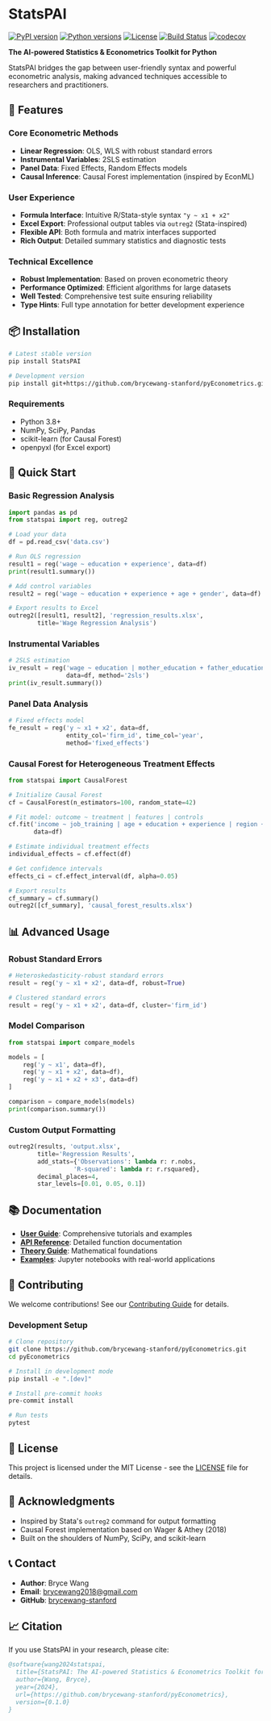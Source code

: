 # StatsPAI

[![PyPI version](https://badge.fury.io/py/StatsPAI.svg)](https://badge.fury.io/py/StatsPAI)
[![Python versions](https://img.shields.io/pypi/pyversions/StatsPAI.svg)](https://pypi.org/project/StatsPAI/)
[![License](https://img.shields.io/github/license/brycewang-stanford/pyEconometrics.svg)](https://github.com/brycewang-stanford/pyEconometrics/blob/main/LICENSE)
[![Build Status](https://github.com/brycewang-stanford/pyEconometrics/workflows/CI%2FCD%20Pipeline/badge.svg)](https://github.com/brycewang-stanford/pyEconometrics/actions)
[![codecov](https://codecov.io/gh/brycewang-stanford/pyEconometrics/branch/main/graph/badge.svg)](https://codecov.io/gh/brycewang-stanford/pyEconometrics)

**The AI-powered Statistics & Econometrics Toolkit for Python**

StatsPAI bridges the gap between user-friendly syntax and powerful econometric analysis, making advanced techniques accessible to researchers and practitioners.

## 🚀 Features

### Core Econometric Methods
- **Linear Regression**: OLS, WLS with robust standard errors
- **Instrumental Variables**: 2SLS estimation 
- **Panel Data**: Fixed Effects, Random Effects models
- **Causal Inference**: Causal Forest implementation (inspired by EconML)

### User Experience
- **Formula Interface**: Intuitive R/Stata-style syntax `"y ~ x1 + x2"`
- **Excel Export**: Professional output tables via `outreg2` (Stata-inspired)
- **Flexible API**: Both formula and matrix interfaces supported
- **Rich Output**: Detailed summary statistics and diagnostic tests

### Technical Excellence
- **Robust Implementation**: Based on proven econometric theory
- **Performance Optimized**: Efficient algorithms for large datasets
- **Well Tested**: Comprehensive test suite ensuring reliability
- **Type Hints**: Full type annotation for better development experience

## 📦 Installation

```bash
# Latest stable version
pip install StatsPAI

# Development version
pip install git+https://github.com/brycewang-stanford/pyEconometrics.git
```

### Requirements
- Python 3.8+
- NumPy, SciPy, Pandas
- scikit-learn (for Causal Forest)
- openpyxl (for Excel export)

## 🏁 Quick Start

### Basic Regression Analysis
```python
import pandas as pd
from statspai import reg, outreg2

# Load your data
df = pd.read_csv('data.csv')

# Run OLS regression
result1 = reg('wage ~ education + experience', data=df)
print(result1.summary())

# Add control variables
result2 = reg('wage ~ education + experience + age + gender', data=df)

# Export results to Excel
outreg2([result1, result2], 'regression_results.xlsx', 
        title='Wage Regression Analysis')
```

### Instrumental Variables
```python
# 2SLS estimation
iv_result = reg('wage ~ education | mother_education + father_education', 
                data=df, method='2sls')
print(iv_result.summary())
```

### Panel Data Analysis
```python
# Fixed effects model
fe_result = reg('y ~ x1 + x2', data=df, 
                entity_col='firm_id', time_col='year', 
                method='fixed_effects')
```

### Causal Forest for Heterogeneous Treatment Effects
```python
from statspai import CausalForest

# Initialize Causal Forest
cf = CausalForest(n_estimators=100, random_state=42)

# Fit model: outcome ~ treatment | features | controls
cf.fit('income ~ job_training | age + education + experience | region + year', 
       data=df)

# Estimate individual treatment effects
individual_effects = cf.effect(df)

# Get confidence intervals
effects_ci = cf.effect_interval(df, alpha=0.05)

# Export results
cf_summary = cf.summary()
outreg2([cf_summary], 'causal_forest_results.xlsx')
```

## 📊 Advanced Usage

### Robust Standard Errors
```python
# Heteroskedasticity-robust standard errors
result = reg('y ~ x1 + x2', data=df, robust=True)

# Clustered standard errors
result = reg('y ~ x1 + x2', data=df, cluster='firm_id')
```

### Model Comparison
```python
from statspai import compare_models

models = [
    reg('y ~ x1', data=df),
    reg('y ~ x1 + x2', data=df),
    reg('y ~ x1 + x2 + x3', data=df)
]

comparison = compare_models(models)
print(comparison.summary())
```

### Custom Output Formatting
```python
outreg2(results, 'output.xlsx',
        title='Regression Results',
        add_stats={'Observations': lambda r: r.nobs,
                  'R-squared': lambda r: r.rsquared},
        decimal_places=4,
        star_levels=[0.01, 0.05, 0.1])
```

## 📚 Documentation

- **[User Guide](docs/user_guide.md)**: Comprehensive tutorials and examples
- **[API Reference](docs/api_reference.md)**: Detailed function documentation  
- **[Theory Guide](docs/theory_guide.md)**: Mathematical foundations
- **[Examples](examples/)**: Jupyter notebooks with real-world applications

## 🤝 Contributing

We welcome contributions! See our [Contributing Guide](CONTRIBUTING.md) for details.

### Development Setup
```bash
# Clone repository
git clone https://github.com/brycewang-stanford/pyEconometrics.git
cd pyEconometrics

# Install in development mode
pip install -e ".[dev]"

# Install pre-commit hooks
pre-commit install

# Run tests
pytest
```

## 📄 License

This project is licensed under the MIT License - see the [LICENSE](LICENSE) file for details.

## 🙏 Acknowledgments

- Inspired by Stata's `outreg2` command for output formatting
- Causal Forest implementation based on Wager & Athey (2018)
- Built on the shoulders of NumPy, SciPy, and scikit-learn

## 📞 Contact

- **Author**: Bryce Wang
- **Email**: brycewang2018@gmail.com
- **GitHub**: [brycewang-stanford](https://github.com/brycewang-stanford)

## 📈 Citation

If you use StatsPAI in your research, please cite:

```bibtex
@software{wang2024statspai,
  title={StatsPAI: The AI-powered Statistics & Econometrics Toolkit for Python},
  author={Wang, Bryce},
  year={2024},
  url={https://github.com/brycewang-stanford/pyEconometrics},
  version={0.1.0}
}
```
